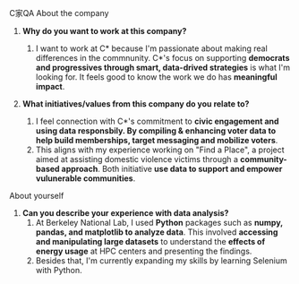 C家QA 
About the company
1. **Why do you want to work at this company?**
   1. I want to work at C* because I'm passionate about making real differences in the commnunity. C*'s focus on supporting **democrats and progressives through smart, data-drived strategies** is what I'm looking for. It feels good to know the work we do has **meaningful impact**.
   

2. **What initiatives/values from this company do you relate to?**
   1. I feel connection with C*'s commitment to **civic engagement and using data responsbily. By compiling & enhancing voter data to help build memberships, target messaging and mobilize voters**. 
   2. This aligns with my experience working on "Find a Place", a project aimed at assisting domestic violence victims through a **community-based approach**. Both initiative **use data to support and empower vulunerable communities**.

About yourself
1. **Can you describe your experience with data analysis?**
   1. At Berkeley National Lab, I used **Python** packages such as **numpy, pandas, and matplotlib to analyze data**. This involved **accessing and manipulating large datasets** to understand the **effects of energy usage** at HPC centers and presenting the findings.
   2. Besides that, I'm currently expanding my skills by learning Selenium with Python. 